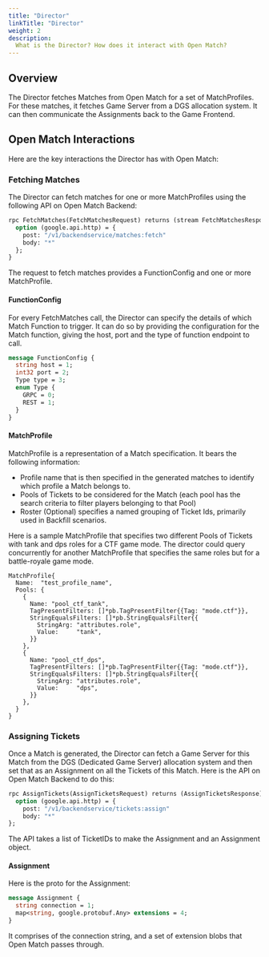 ```yaml
---
title: "Director"
linkTitle: "Director"
weight: 2
description:
  What is the Director? How does it interact with Open Match?
---
```


## Overview

The Director fetches Matches from Open Match for a set of MatchProfiles. For these matches, it fetches Game Server from a DGS allocation system. It can then communicate the Assignments back to the Game Frontend.

## Open Match Interactions

Here are the key interactions the Director has with Open Match:

### Fetching Matches

The Director can fetch matches for one or more MatchProfiles using the following API on Open Match Backend:

```proto
rpc FetchMatches(FetchMatchesRequest) returns (stream FetchMatchesResponse) {
  option (google.api.http) = {
    post: "/v1/backendservice/matches:fetch"
    body: "*"
  };
}
```

The request to fetch matches provides a FunctionConfig and one or more MatchProfile.

#### FunctionConfig

For every FetchMatches call, the Director can specify the details of which Match Function to trigger. It can do so by providing the configuration for the Match function, giving the host, port and the type of function endpoint to call.

```proto
message FunctionConfig {
  string host = 1;
  int32 port = 2;
  Type type = 3;
  enum Type {
    GRPC = 0;
    REST = 1;
  }
}
```

#### MatchProfile

MatchProfile is a representation of a Match specification. It bears the following information:

- Profile name that is then specified in the generated matches to identify which profile a Match belongs to.
- Pools of Tickets to be considered for the Match (each pool has the search criteria to filter players belonging to that Pool)
- Roster (Optional) specifies a named grouping of Ticket Ids, primarily used in Backfill scenarios.

Here is a sample MatchProfile that specifies two different Pools of Tickets with tank and dps roles for a CTF game mode. The director could query concurrently for another MatchProfile that specifies the same roles but for a battle-royale game mode.

```golang
MatchProfile{
  Name:  "test_profile_name",
  Pools: {
    {
      Name: "pool_ctf_tank",
      TagPresentFilters: []*pb.TagPresentFilter{{Tag: "mode.ctf"}},
      StringEqualsFilters: []*pb.StringEqualsFilter{{
        StringArg: "attributes.role",
        Value:     "tank",
      }}
    },
    {
      Name: "pool_ctf_dps",
      TagPresentFilters: []*pb.TagPresentFilter{{Tag: "mode.ctf"}},
      StringEqualsFilters: []*pb.StringEqualsFilter{{
        StringArg: "attributes.role",
        Value:     "dps",
      }}
    },
  }
}
```

### Assigning Tickets

Once a Match is generated, the Director can fetch a Game Server for this Match from the DGS (Dedicated Game Server) allocation system and then set that as an Assignment on all the Tickets of this Match. Here is the API on Open Match Backend to do this:

```proto
rpc AssignTickets(AssignTicketsRequest) returns (AssignTicketsResponse) {
  option (google.api.http) = {
    post: "/v1/backendservice/tickets:assign"
    body: "*"
};
```

The API takes a list of TicketIDs to make the Assignment and an Assignment object.

#### Assignment

Here is the proto for the Assignment:

```proto
message Assignment {
  string connection = 1;
  map<string, google.protobuf.Any> extensions = 4;
}
```

It comprises of the connection string, and a set of extension blobs that Open Match passes through.
